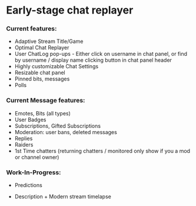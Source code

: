 # Early-stage chat replayer

### Current features:
- Adaptive Stream Title/Game
- Optimal Chat Replayer
- User ChatLog pop-ups - Either click on username in chat panel, or find by username / display name clicking button in chat panel header
- Highly customizable Chat Settings
- Resizable chat panel
- Pinned bits, messages
- Polls

### Current Message features:
- Emotes, Bits (all types)
- User Badges
- Subscriptions, Gifted Subscriptions
- Moderation: user bans, deleted messages
- Replies
- Raiders
- 1st Time chatters (returning chatters / monitored only show if you a mod or channel owner)

### Work-In-Progress:
- Predictions

- Description + Modern stream timelapse